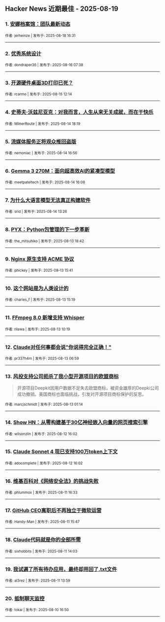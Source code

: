 ## Hacker News 近期最佳 - 2025-08-19


### 1. [安娜档案馆：团队最新动态](https://news.ycombinator.com/item?id=44942501)

<sub>作者: jerheinze | 发布于: 2025-08-18 16:31</sub>

---

### 2. [优秀系统设计](https://news.ycombinator.com/item?id=44921137)

<sub>作者: dondraper36 | 发布于: 2025-08-16 07:38</sub>

---

### 3. [开源硬件桌面3D打印已死？](https://news.ycombinator.com/item?id=44911423)

<sub>作者: rcarmo | 发布于: 2025-08-15 12:14</sub>

---

### 4. [史蒂夫·沃兹尼亚克：对我而言，人生从来无关成就，而在于快乐](https://news.ycombinator.com/item?id=44903803)

<sub>作者: MilnerRoute | 发布于: 2025-08-14 18:19</sub>

---

### 5. [流媒体服务正将观众推回盗版](https://news.ycombinator.com/item?id=44902797)

<sub>作者: nemoniac | 发布于: 2025-08-14 16:56</sub>

---

### 6. [Gemma 3 270M：面向超高效AI的紧凑型模型](https://news.ycombinator.com/item?id=44902148)

<sub>作者: meetpateltech | 发布于: 2025-08-14 16:08</sub>

---

### 7. [为什么大语言模型无法真正构建软件](https://news.ycombinator.com/item?id=44900116)

<sub>作者: srid | 发布于: 2025-08-14 13:26</sub>

---

### 8. [PYX：Python包管理的下一步革新](https://news.ycombinator.com/item?id=44892209)

<sub>作者: the_mitsuhiko | 发布于: 2025-08-13 18:42</sub>

---

### 9. [Nginx 原生支持 ACME 协议](https://news.ycombinator.com/item?id=44889941)

<sub>作者: phickey | 发布于: 2025-08-13 15:41</sub>

---

### 10. [这个网站是为人类设计的](https://news.ycombinator.com/item?id=44889627)

<sub>作者: charles_f | 发布于: 2025-08-13 15:19</sub>

---

### 11. [FFmpeg 8.0 新增支持 Whisper](https://news.ycombinator.com/item?id=44886647)

<sub>作者: rilawa | 发布于: 2025-08-13 10:19</sub>

---

### 12. [Claude对任何事都会说"你说得完全正确！"](https://news.ycombinator.com/item?id=44885398)

<sub>作者: pr337h4m | 发布于: 2025-08-13 06:59</sub>

---

### 13. [风投支持公司扼杀了我小型开源项目的欧盟商标](https://news.ycombinator.com/item?id=44883634)
> 开源项目Deepkit因用户数据不足失去欧盟商标，被资金雄厚的Deepki公司成功撤销。美国商标也面临挑战，引发对开源项目商标保护的反思。

<sub>作者: marcjschmidt | 发布于: 2025-08-13 01:14</sub>

---

### 14. [Show HN：从零构建基于30亿神经嵌入向量的网页搜索引擎](https://news.ycombinator.com/item?id=44878151)

<sub>作者: wilsonzlin | 发布于: 2025-08-12 16:02</sub>

---

### 15. [Claude Sonnet 4 现已支持100万token上下文](https://news.ycombinator.com/item?id=44878147)

<sub>作者: adocomplete | 发布于: 2025-08-12 16:02</sub>

---

### 16. [维基百科对《网络安全法》的挑战失败](https://news.ycombinator.com/item?id=44866208)

<sub>作者: phlummox | 发布于: 2025-08-11 16:33</sub>

---

### 17. [GitHub CEO离职后不再独立于微软运营](https://news.ycombinator.com/item?id=44865560)

<sub>作者: Handy-Man | 发布于: 2025-08-11 15:47</sub>

---

### 18. [Claude代码就是你的全部所需](https://news.ycombinator.com/item?id=44864185)

<sub>作者: sixhobbits | 发布于: 2025-08-11 14:03</sub>

---

### 19. [我试遍了所有待办应用，最终却用回了.txt文件](https://news.ycombinator.com/item?id=44864134)

<sub>作者: al3rez | 发布于: 2025-08-11 13:59</sub>

---

### 20. [抵制聊天监控](https://news.ycombinator.com/item?id=44856426)

<sub>作者: tokai | 发布于: 2025-08-10 16:50</sub>

---
